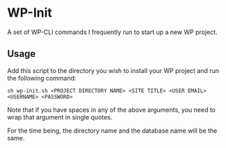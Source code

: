 # WP-Init

A set of WP-CLI commands I frequently run to start up a new WP project.

## Usage

Add this script to the directory you wish to install your WP project and run the following command:

```
sh wp-init.sh <PROJECT DIRECTORY NAME> <SITE TITLE> <USER EMAIL> <USERNAME> <PASSWORD>
```

Note that if you have spaces in any of the above arguments, you need to wrap that argument in single quotes.

For the time being, the directory name and the database name will be the same.
